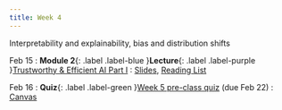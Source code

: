```yaml
---
title: Week 4
---
```


Interpretability and explainability, bias and distribution shifts

Feb 15
: **Module 2**{: .label .label-blue }**Lecture**{: .label .label-purple }[Trustworthy & Efficient AI Part I](/BMI702/lectures/module2/week04)
  : [Slides](#), [Reading List](/BMI702/lectures/module2/week04)

Feb 16
: **Quiz**{: .label .label-green }[Week 5 pre-class quiz](#) (due Feb 22)
  : [Canvas](https://canvas.harvard.edu/courses/134015)
